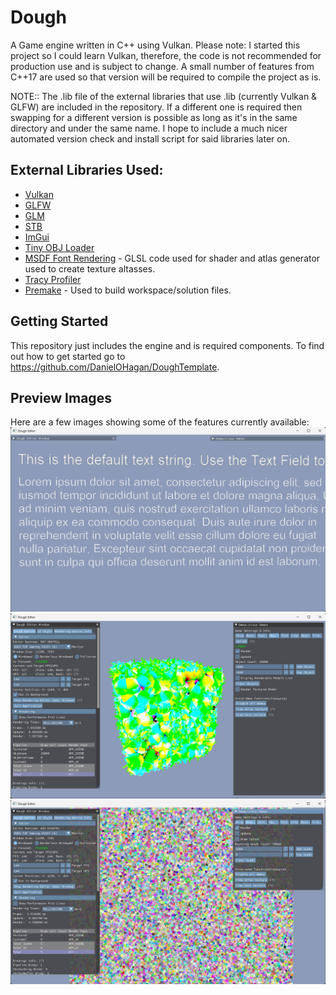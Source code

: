# Dough

A Game engine written in C\+\+ using Vulkan.
Please note: I started this project so I could learn Vulkan, therefore, the code is not recommended for production use and is subject to change.
A small number of features from C\+\+17 are used so that version will be required to compile the project as is.

NOTE:: The .lib file of the external libraries that use .lib (currently Vulkan & GLFW) are included in the repository.
If a different one is required then swapping for a different version is possible as long as it's in the same directory and under the same name.
I hope to include a much nicer automated version check and install script for said libraries later on.

## External Libraries Used:
- [Vulkan](https://www.lunarg.com/vulkan-sdk/)
- [GLFW](https://www.glfw.org/)
- [GLM](https://github.com/g-truc/glm)
- [STB](https://github.com/nothings/stb)
- [ImGui](https://github.com/ocornut/imgui)
- [Tiny OBJ Loader](https://github.com/tinyobjloader)
- [MSDF Font Rendering](https://github.com/Chlumsky/msdfgen) - GLSL code used for shader and atlas generator used to create texture altasses.
- [Tracy Profiler](https://github.com/wolfpld/tracy)
- [Premake](https://premake.github.io/) - Used to build workspace/solution files.

## Getting Started
This repository just includes the engine and is required components. To find out how to get started go to https://github.com/DanielOHagan/DoughTemplate.

## Preview Images
Here are a few images showing some of the features currently available:
![Text preview](Dough/previewImages/text_preview.png "Soft Mask and MSDF text rendering.")
![3D obj preview](Dough/previewImages/obj_preview.png "3D model (OBJ) rendering.")
![Batch renderig preview](Dough/previewImages/batch_preview.png "Batch renderer with Orthographic camera.")
